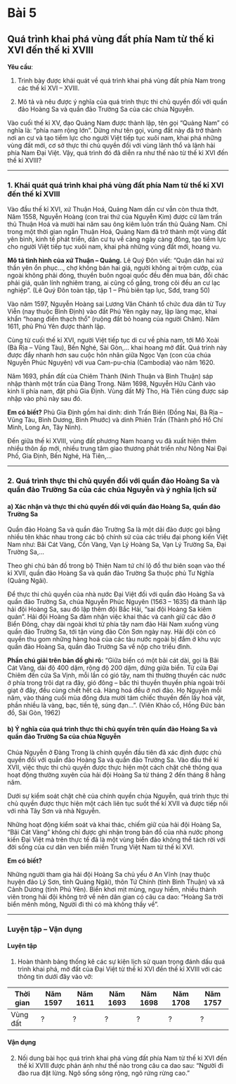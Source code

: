# Bài 5
## Quá trình khai phá vùng đất phía Nam từ thế kỉ XVI đến thế kỉ XVIII

**Yêu cầu**:

1. Trình bày được khái quát về quá trình khai phá vùng đất phía Nam trong các thế kỉ XVI – XVIII.

2. Mô tả và nêu được ý nghĩa của quá trình thực thi chủ quyền đối với quần đảo Hoàng Sa và quần đảo Trường Sa của các chúa Nguyễn.

Vào cuối thế kỉ XV, đạo Quảng Nam được thành lập, tên gọi “Quảng Nam” có nghĩa là: “phía nam rộng lớn”. Dừng như tên gọi, vùng đất này đã trở thành nơi an cư và tạo tiềm lực cho người Việt tiếp tục xuôi nam, khai phá những vùng đất mới, cơ sở thực thi chủ quyền đối với vùng lãnh thổ và lãnh hải phía Nam Đại Việt. Vậy, quá trình đó đã diễn ra như thế nào từ thế kỉ XVI đến thế kỉ XVIII?

---

### 1. Khái quát quá trình khai phá vùng đất phía Nam từ thế kỉ XVI đến thế kỉ XVIII

Vào đầu thế kỉ XVI, xứ Thuận Hoá, Quảng Nam dần cư vẫn còn thưa thớt. Năm 1558, Nguyễn Hoàng (con trai thứ của Nguyễn Kim) được cử làm trấn thủ Thuận Hoá và mười hai năm sau ông kiêm luôn trấn thủ Quảng Nam. Chỉ trong một thời gian ngắn Thuận Hoá, Quảng Nam đã trở thành một vùng đất yên bình, kinh tế phát triển, dân cư tụ về càng ngày càng đông, tạo tiềm lực cho người Việt tiếp tục xuôi nam, khai phá những vùng đất mới, hoang vu.

**Mô tả tình hình của xứ Thuận – Quảng.**
Lê Quý Đôn viết: “Quận dân hai xứ thần yên ổn phục..., chợ không bán hai giá, người không ai trộm cướp, của ngoài không phải đóng, thuyền buôn ngoại quốc đều đến mua bán, đổi chác phải giá, quân lính nghiêm trang, ai cũng cố gắng, trong cõi đều an cư lạc nghiệp”.
(Lê Quý Đôn toàn tập, tập 1 – Phủ biên tạp lục, Sđd, trang 50)

Vào năm 1597, Nguyễn Hoàng sai Lương Văn Chánh tổ chức đưa dân từ Tuy Viễn (nay thuộc Bình Định) vào đất Phú Yên ngày nay, lập làng mạc, khai khẩn “hoang điền thạch thổ” (ruộng đất bỏ hoang của người Chăm). Năm 1611, phủ Phú Yên được thành lập.

Cùng từ cuối thế kỉ XVI, người Việt tiếp tục di cư về phía nam, tới Mô Xoài (Bà Rịa – Vũng Tàu), Bến Nghé, Sài Gòn,... khai hoang mở đất. Quá trình này được đẩy nhanh hơn sau cuộc hôn nhân giữa Ngọc Vạn (con của chúa Nguyễn Phúc Nguyên) với vua Cam-pu-chia (Cambodia) vào năm 1620.

Năm 1693, phần đất của Chiêm Thành (Ninh Thuận và Bình Thuận) sáp nhập thành một trấn của Đàng Trong. Năm 1698, Nguyễn Hữu Cảnh vào kinh lí phía nam, đặt phủ Gia Định. Vùng đất Mỹ Tho, Hà Tiên cũng được sáp nhập vào phủ này sau đó.

**Em có biết?**
Phủ Gia Định gồm hai dinh: dinh Trấn Biên (Đồng Nai, Bà Rịa – Vũng Tàu, Bình Dương, Bình Phước) và dinh Phiên Trấn (Thành phố Hồ Chí Minh, Long An, Tây Ninh).

Đến giữa thế kỉ XVIII, vùng đất phương Nam hoang vu đã xuất hiện thêm nhiều thôn ấp mới, nhiều trung tâm giao thương phát triển như Nông Nai Đại Phố, Gia Định, Bến Nghé, Hà Tiên,...

---

### 2. Quá trình thực thi chủ quyền đối với quần đảo Hoàng Sa và quần đảo Trường Sa của các chúa Nguyễn và ý nghĩa lịch sử
#### a) Xác nhận và thực thi chủ quyền đối với quần đảo Hoàng Sa, quần đảo Trường Sa

Quần đảo Hoàng Sa và quần đảo Trường Sa là một dải đảo được gọi bằng nhiều tên khác nhau trong các bộ chính sử của các triều đại phong kiến Việt Nam như: Bãi Cát Vàng, Cồn Vàng, Vạn Lý Hoàng Sa, Vạn Lý Trường Sa, Đại Trường Sa,...

Theo ghi chú bản đồ trong bộ Thiên Nam tứ chí lộ đồ thư biên soạn vào thế kỉ XVII, quần đảo Hoàng Sa và quần đảo Trường Sa thuộc phủ Tư Nghĩa (Quảng Ngãi).

Để thực thi chủ quyền của nhà nước Đại Việt đối với quần đảo Hoàng Sa và quần đảo Trường Sa, chúa Nguyễn Phúc Nguyên (1563 – 1635) đã thành lập hải đội Hoàng Sa, sau đó lập thêm đội Bắc Hải, “sai đội Hoàng Sa kiêm quản”. Hải đội Hoàng Sa đảm nhận việc khai thác và canh giữ các đảo ở Biển Đông, chạy dài ngoài khơi từ phía tây nam đảo Hải Nam xuống vùng quần đảo Trường Sa, tới tận vùng đảo Côn Sơn ngày nay. Hải đội còn có quyền thu gom những hàng hoá của các tàu nước ngoài bị đắm ở khu vực quần đảo Hoàng Sa, quần đảo Trường Sa về nộp cho triều đình.

**Phần chú giải trên bản đồ ghi rõ:** “Giữa biển có một bãi cát dài, gọi là Bãi Cát Vàng, dài độ 400 dặm, rộng độ 200 dặm, đứng giữa biển. Từ cửa Đại Chiêm đến cửa Sa Vịnh, mỗi lần có gió tây, nam thì thường thuyền các nước ở phía trong trôi dạt ra đây, gió đông – bắc thì thuyền thuyền phía ngoài trôi giạt ở đây, đều cùng chết hết cả. Hàng hoá đều ở nơi đảo. Họ Nguyễn mỗi năm, vào tháng cuối mùa đông đưa mười tám chiếc thuyền đến lấy hoá vật, phần nhiều là vàng, bạc, tiền tệ, súng đạn...”.
(Viên Khảo cổ, Hồng Đức bản đồ, Sài Gòn, 1962)

#### b) Ý nghĩa của quá trình thực thi chủ quyền trên quần đảo Hoàng Sa và quần đảo Trường Sa của chúa Nguyễn

Chúa Nguyễn ở Đàng Trong là chính quyền đầu tiên đã xác định được chủ quyền đối với quần đảo Hoàng Sa và quần đảo Trường Sa. Vào đầu thế kỉ XVII, việc thực thi chủ quyền được thực hiện một cách chặt chẽ thông qua hoạt động thường xuyên của hải đội Hoàng Sa từ tháng 2 đến tháng 8 hằng năm.

Dưới sự kiểm soát chặt chẽ của chính quyền chúa Nguyễn, quá trình thực thi chủ quyền được thực hiện một cách liên tục suốt thế kỉ XVII và được tiếp nối với nhà Tây Sơn và nhà Nguyễn.

Những hoạt động kiểm soát và khai thác, chiếm giữ của hải đội Hoàng Sa, “Bãi Cát Vàng” không chỉ được ghi nhận trong bản đồ của nhà nước phong kiến Đại Việt mà trên thực tế đã là một vùng biển đảo không thể tách rời với đời sống của cư dân ven biển miền Trung Việt Nam từ thế kỉ XVI.

**Em có biết?**

Những người tham gia hải đội Hoàng Sa chủ yếu ở An Vĩnh (nay thuộc huyện đảo Lý Sơn, tỉnh Quảng Ngãi), thôn Tứ Chính (tỉnh Bình Thuận) và xã Cảnh Dương (tỉnh Phú Yên). Biển khơi mịt mùng, nguy hiểm, nhiều thành viên trong hải đội không trở về nên dân gian có câu ca dao:
“Hoàng Sa trời biển mênh mông,
Người đi thì có mà không thấy về”.

---

### Luyện tập – Vận dụng
#### Luyện tập

1. Hoàn thành bảng thống kê các sự kiện lịch sử quan trọng đánh dấu quá trình khai phá, mở đất của Đại Việt từ thế kỉ XVI đến thế kỉ XVIII với các thông tin dưới đây vào vở:

| Thời gian | Năm 1597 | Năm 1611 | Năm 1693 | Năm 1698 | Năm 1708 | Năm 1757 |
|---|---|---|---|---|---|---|
| Vùng đất | ? | ? | ? | ? | ? | ? |

#### Vận dụng

2. Nối dung bài học quá trình khai phá vùng đất phía Nam từ thế kỉ XVI đến thế kỉ XVIII được phản ánh như thế nào trong câu ca dao sau:
“Người đi đào rua đặt lừng.
Ngô sống sông rộng, ngô rứng rừng cao.”
